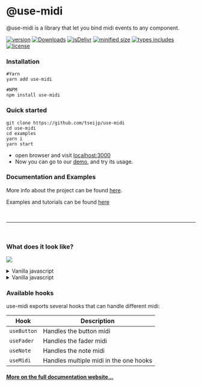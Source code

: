 # @use-midi

@use-midi is a library that let you bind midi events to any component.

[![ version ](
    https://img.shields.io/npm/v/use-midi)](
    https://npmjs.com/package/use-midi)
[![ Downloads ](
    https://img.shields.io/npm/dm/use-midi.svg)](
    https://npmjs.com/package/use-midi)
[![ jsDelivr ](
    https://badgen.net/jsdelivr/hits/npm/use-midi)](
    https://www.jsdelivr.com/package/npm/use-midi)
[![ minified size ](
    https://badgen.net/bundlephobia/minzip/use-midi)](
    https://bundlephobia.com/result?p=use-midi@latest)
[![ types includes ](
    https://badgen.net/npm/types/use-midi)](
    https://www.npmjs.com/package/use-midi)
[![ license ](
    https://badgen.net/npm/license/use-midi)](
    https://www.npmjs.com/package/use-midi)

### Installation

```shell
#Yarn
yarn add use-midi

#NPM
npm install use-midi
```

### Quick started

```shell
git clone https://github.com/tseijp/use-midi
cd use-midi
cd examples
yarn i
yarn start
```

- open browser and visit [localhost:3000][host]
- Now you can go to our [demo][demo], and try its usage.


### Documentation and Examples

More info about the project can be found [here][docs].

Examples and tutorials can be found [here][exam]

[host]: http://localhost:3000
[demo]: https://tseijp.github.io/use-midi
[docs]: https://tseijp.github.io/use-midi/documents/intro.md
[exam]: https://tseijp.github.io/use-midi/documents/intro.md

<br/>
<hr/>
</br/>


### What does it look like?

[![](
    https://)](
    https://)


<details>
  <summary>Vanilla javascript</summary>

```js
import { useNote } from 'use-midi'

function Example() {
   // Set the note hook
  const bind = useNote((state) => {/**/})

  // Bind it to a component
  return <div {...bind()} />
}
```

</details>

<details>
<summary>Vanilla javascript</summary>

```js
// script.js
const target = document.getElementById('drag')
const noteMidi = new NoteMidi(target, (state) => {/**/})

// when you want to remove the listener
noteMidi.destroy()
```

</details>

### Available hooks

use-midi exports several hooks that can handle different midi:

| Hook         | Description                                |
| ------------ | ------------------------------------------ |
| `useButton`  | Handles the button midi                    |
| `useFader`   | Handles the fader midi                     |
| `useNote`    | Handles the note midi                      |
| `useMidi`    | Handles multiple midi in the one hooks     |

#### [More on the full documentation website...](https://tseijp.github.io/use-midi/)
